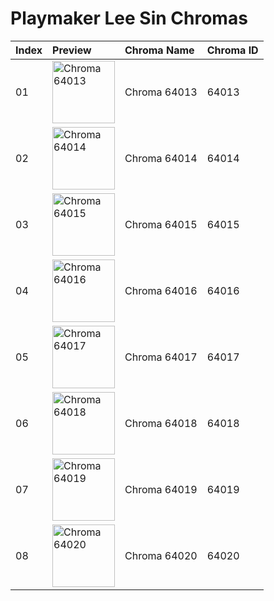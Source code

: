 # Playmaker Lee Sin Chromas

| Index | Preview | Chroma Name | Chroma ID |
|:---|:---|:---|:---|
| 01 | <img src='https://raw.communitydragon.org/latest/plugins/rcp-be-lol-game-data/global/default/v1/champion-chroma-images/64/64013.png' alt='Chroma 64013' width='100'> | Chroma 64013 | 64013 |
| 02 | <img src='https://raw.communitydragon.org/latest/plugins/rcp-be-lol-game-data/global/default/v1/champion-chroma-images/64/64014.png' alt='Chroma 64014' width='100'> | Chroma 64014 | 64014 |
| 03 | <img src='https://raw.communitydragon.org/latest/plugins/rcp-be-lol-game-data/global/default/v1/champion-chroma-images/64/64015.png' alt='Chroma 64015' width='100'> | Chroma 64015 | 64015 |
| 04 | <img src='https://raw.communitydragon.org/latest/plugins/rcp-be-lol-game-data/global/default/v1/champion-chroma-images/64/64016.png' alt='Chroma 64016' width='100'> | Chroma 64016 | 64016 |
| 05 | <img src='https://raw.communitydragon.org/latest/plugins/rcp-be-lol-game-data/global/default/v1/champion-chroma-images/64/64017.png' alt='Chroma 64017' width='100'> | Chroma 64017 | 64017 |
| 06 | <img src='https://raw.communitydragon.org/latest/plugins/rcp-be-lol-game-data/global/default/v1/champion-chroma-images/64/64018.png' alt='Chroma 64018' width='100'> | Chroma 64018 | 64018 |
| 07 | <img src='https://raw.communitydragon.org/latest/plugins/rcp-be-lol-game-data/global/default/v1/champion-chroma-images/64/64019.png' alt='Chroma 64019' width='100'> | Chroma 64019 | 64019 |
| 08 | <img src='https://raw.communitydragon.org/latest/plugins/rcp-be-lol-game-data/global/default/v1/champion-chroma-images/64/64020.png' alt='Chroma 64020' width='100'> | Chroma 64020 | 64020 |
